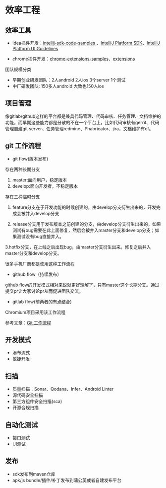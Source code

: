 #  效率工程

## 效率工具
- idea插件开发：[intellij-sdk-code-samples
](https://github.com/JetBrains/intellij-sdk-code-samples)、[IntelliJ Platform SDK](https://plugins.jetbrains.com/docs/intellij/kotlin-ui-dsl.html#layout-structure)、[IntelliJ Platform UI Guidelines](https://jetbrains.design/intellij/)

- chrome插件开发：[chrome-extensions-samples](https://github.com/GoogleChrome/chrome-extensions-samples)、[extensions](https://developer.chrome.com/docs/extensions/mv3/)


团队规模分类
- 早期创业研发团队：2人android 2人ios 3个server  1个测试
- 中厂研发团队: 150多人android 大致也150人ios


## 项目管理

像gitlab/github这样的平台都是兼具代码管理、代码审核、任务管理、文档维护的功能，而早期这些能力都是分散的不在一个平台上，比如代码审核有gerrit、代码管理自建git server、任务管理redmine、Phabricator、jira，文档维护有cf。

## git 工作流程
- git flow(版本发布)

存在两种长期分支
1. master:面向用户，稳定版本
2. develop:面向开发者，不稳定版本

存在三种临时分支

1. feature分支在于开发功能的时候创建的，由develop分支衍生出来的，开发完成会被并入develop分支

2. release分支用于发布版本之前创建的分支，由develop分支衍生出来的，如果测试有bug需要在此上面修复，然后会被并入master分支和develop分支；如果测试没有bug直接并入。

3.hotfix分支，在上线之后出现bug，由master分支衍生出来。修复之后并入master分支和develop分支。

很多手机厂商都是使用这种工作流程

- github flow（持续发布）

github flow的开发模式相对来说就更好理解了，只有master这个长期分支。通过提交pr让大家讨论pr从而促进团队交流。

- gitlab flow(前两者的有点结合)

Chromium项目采用该工作流程

参考文章：[Git 工作流程](http://www.ruanyifeng.com/blog/2015/12/git-workflow.html)

## 开发模式

- 瀑布流式
- 敏捷开发

## 扫描
- 质量扫描：Sonar、Qodana、Infer、Android Linter
- 源代码安全扫描
- 第三方组件安全扫描(sca)
- 开源合规扫描
## 自动化测试
- 接口测试
- UI测试
## 发布
- sdk发布到maven仓库
- apk/js bundle/插件/补丁发布到蒲公英或者自建发布平台